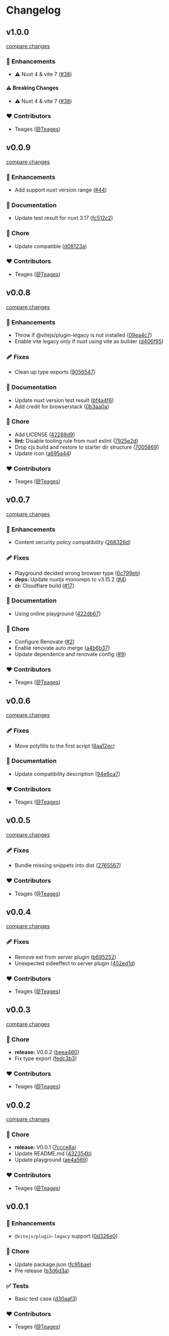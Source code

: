 # Changelog


## v1.0.0

[compare changes](https://github.com/teages/nuxt-legacy/compare/v0.0.9...v1.0.0)

### 🚀 Enhancements

- ⚠️  Nuxt 4 & vite 7 ([#38](https://github.com/teages/nuxt-legacy/pull/38))

#### ⚠️ Breaking Changes

- ⚠️  Nuxt 4 & vite 7 ([#38](https://github.com/teages/nuxt-legacy/pull/38))

### ❤️ Contributors

- Teages ([@Teages](https://github.com/Teages))

## v0.0.9

[compare changes](https://github.com/teages/nuxt-legacy/compare/v0.0.8...v0.0.9)

### 🚀 Enhancements

- Add support nuxt version range ([#44](https://github.com/teages/nuxt-legacy/pull/44))

### 📖 Documentation

- Update test result for nuxt 3.17 ([fc512c2](https://github.com/teages/nuxt-legacy/commit/fc512c2))

### 🏡 Chore

- Update compatible ([d08123a](https://github.com/teages/nuxt-legacy/commit/d08123a))

### ❤️ Contributors

- Teages ([@Teages](https://github.com/Teages))

## v0.0.8

[compare changes](https://github.com/teages/nuxt-legacy/compare/v0.0.7...v0.0.8)

### 🚀 Enhancements

- Throw if @vitejs/plugin-legacy is not installed ([09ea4c7](https://github.com/teages/nuxt-legacy/commit/09ea4c7))
- Enable vite legacy only if nuxt using vite as builder ([d406f95](https://github.com/teages/nuxt-legacy/commit/d406f95))

### 🩹 Fixes

- Clean up type exports ([9056547](https://github.com/teages/nuxt-legacy/commit/9056547))

### 📖 Documentation

- Update nuxt version test result ([bf4a4f6](https://github.com/teages/nuxt-legacy/commit/bf4a4f6))
- Add credit for browserstack ([0b3aa0a](https://github.com/teages/nuxt-legacy/commit/0b3aa0a))

### 🏡 Chore

- Add LICENSE ([42288d9](https://github.com/teages/nuxt-legacy/commit/42288d9))
- **lint:** Disable tooling rule from nuxt eslint ([7925e2d](https://github.com/teages/nuxt-legacy/commit/7925e2d))
- Drop cjs build and restore to starter dir structure ([7005869](https://github.com/teages/nuxt-legacy/commit/7005869))
- Update icon ([a695a44](https://github.com/teages/nuxt-legacy/commit/a695a44))

### ❤️ Contributors

- Teages ([@Teages](https://github.com/Teages))

## v0.0.7

[compare changes](https://github.com/teages/nuxt-legacy/compare/v0.0.6...v0.0.7)

### 🚀 Enhancements

- Content security policy compatibility ([268326d](https://github.com/teages/nuxt-legacy/commit/268326d))

### 🩹 Fixes

- Playground decided wrong browser type ([6c799eb](https://github.com/teages/nuxt-legacy/commit/6c799eb))
- **deps:** Update nuxtjs monorepo to v3.15.2 ([#4](https://github.com/teages/nuxt-legacy/pull/4))
- **ci:** Cloudflare build ([#17](https://github.com/teages/nuxt-legacy/pull/17))

### 📖 Documentation

- Using online playground ([422db67](https://github.com/teages/nuxt-legacy/commit/422db67))

### 🏡 Chore

- Configure Renovate ([#2](https://github.com/teages/nuxt-legacy/pull/2))
- Enable renovate auto merge ([a4b6b37](https://github.com/teages/nuxt-legacy/commit/a4b6b37))
- Update dependence and renovate config ([#9](https://github.com/teages/nuxt-legacy/pull/9))

### ❤️ Contributors

- Teages ([@Teages](http://github.com/Teages))

## v0.0.6

[compare changes](https://github.com/teages/nuxt-legacy/compare/v0.0.5...v0.0.6)

### 🩹 Fixes

- Move polyfills to the first script ([8aa12ec](https://github.com/teages/nuxt-legacy/commit/8aa12ec))

### 📖 Documentation

- Update compatibility description ([94e6ca7](https://github.com/teages/nuxt-legacy/commit/94e6ca7))

### ❤️ Contributors

- Teages ([@Teages](http://github.com/Teages))

## v0.0.5

[compare changes](https://github.com/teages/nuxt-legacy/compare/v0.0.4...v0.0.5)

### 🩹 Fixes

- Bundle missing snippets into dist ([2765567](https://github.com/teages/nuxt-legacy/commit/2765567))

### ❤️ Contributors

- Teages ([@Teages](http://github.com/Teages))

## v0.0.4

[compare changes](https://github.com/teages/nuxt-legacy/compare/v0.0.3...v0.0.4)

### 🩹 Fixes

- Remove ext from server plugin ([b695252](https://github.com/teages/nuxt-legacy/commit/b695252))
- Unexpected sideeffect to server plugin ([452ed1d](https://github.com/teages/nuxt-legacy/commit/452ed1d))

### ❤️ Contributors

- Teages ([@Teages](http://github.com/Teages))

## v0.0.3

[compare changes](https://github.com/teages/nuxt-legacy/compare/v0.0.2...v0.0.3)

### 🏡 Chore

- **release:** V0.0.2 ([beea460](https://github.com/teages/nuxt-legacy/commit/beea460))
- Fix type export ([fedc3b3](https://github.com/teages/nuxt-legacy/commit/fedc3b3))

### ❤️ Contributors

- Teages ([@Teages](http://github.com/Teages))

## v0.0.2

[compare changes](https://github.com/teages/nuxt-legacy/compare/v0.0.1...v0.0.2)

### 🏡 Chore

- **release:** V0.0.1 ([7ccce8a](https://github.com/teages/nuxt-legacy/commit/7ccce8a))
- Update README.md ([432354b](https://github.com/teages/nuxt-legacy/commit/432354b))
- Update playground ([ae4a569](https://github.com/teages/nuxt-legacy/commit/ae4a569))

### ❤️ Contributors

- Teages ([@Teages](http://github.com/Teages))

## v0.0.1


### 🚀 Enhancements

- `@vitejs/plugin-legacy` support ([0d326e0](https://github.com/teages/nuxt-legacy/commit/0d326e0))

### 🏡 Chore

- Update package.json ([fc95bae](https://github.com/teages/nuxt-legacy/commit/fc95bae))
- Pre release ([b3d6d3a](https://github.com/teages/nuxt-legacy/commit/b3d6d3a))

### ✅ Tests

- Basic test case ([d30aaf3](https://github.com/teages/nuxt-legacy/commit/d30aaf3))

### ❤️ Contributors

- Teages ([@Teages](http://github.com/Teages))

